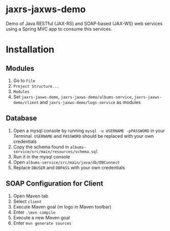 # jaxrs-jaxws-demo

Demo of Java RESTful (JAX-RS) and SOAP-based (JAX-WS) web services using a Spring MVC app to consume this services.

# Installation

## Modules

1. Go to `File`
2. `Project Structure...`
3. `Modules`
4. Set `jaxrs-jaxws-demo`, `jaxrs-jaxws-demo/albums-service`, `jaxrs-jaxws-demo/client`
   and `jaxrs-jaxws-demo/logs-service` as modules
   
## Database

1. Open a mysql console by running `mysql -u USERNAME -pPASSWORD` in your Terminal. `USERNAME` and `PASSWORD` should
   be replaced with your own credentials
2. Copy the schema found in `albums-service/src/main/resources/schema.sql`
3. Run it in the mysql console
4. Open `albums-service/src/main/java/db/DBConnect`
5. Replace `DBUSER` and `DBPASS` with your own credentials 
   
## SOAP Configuration for Client

1. Open Maven tab
2. Select `client`
3. Execute Maven goal (m logo in Maven toolbar)
4. Enter `.\mvn compile`
5. Execute a new Maven goal
6. Enter `mvn generate sources`
